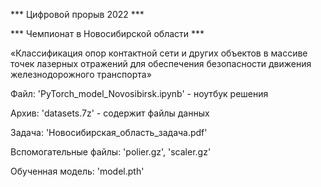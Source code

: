 *** Цифровой прорыв 2022 *** 

*** Чемпионат в Новосибирской области ***

«Классификация опор контактной сети и других объектов в массиве точек лазерных отражений для обеспечения безопасности движения железнодорожного  транспорта»


Файл: 'PyTorch_model_Novosibirsk.ipynb' - ноутбук решения

Архив: 'datasets.7z' - содержит файлы данных

Задача: 'Новосибирская_область_задача.pdf' 

Вспомогательные файлы: 'polier.gz', 'scaler.gz'

Обученная модель: 'model.pth'
